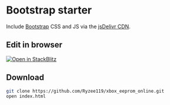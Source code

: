 # Bootstrap starter

Include [Bootstrap](https://getbootstrap.com) CSS and JS via the [jsDelivr CDN](https://www.jsdelivr.com/package/npm/bootstrap).

## Edit in browser

[![Open in StackBlitz](https://developer.stackblitz.com/img/open_in_stackblitz.svg)](https://stackblitz.com/github/Ryzee119/xbox_eeprom_online/tree/main?file=index.html)

## Download

```sh
git clone https://github.com/Ryzee119/xbox_eeprom_online.git
open index.html
```
